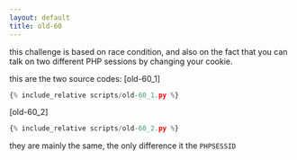 ```yaml
---
layout: default
title: old-60
---
```




this challenge is based on race condition, and also on the fact that you can talk on two different PHP sessions by changing your cookie.

this are the two source codes:
[old-60_1]
```py
{% include_relative scripts/old-60_1.py %}
```

[old-60_2]
```py
{% include_relative scripts/old-60_2.py %}
```


they are mainly the same, the only difference it the `PHPSESSID`
